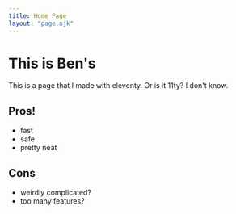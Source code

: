 ```yaml
--- 
title: Home Page
layout: "page.njk"
---
```


# This is Ben's

This is a page that I made with eleventy. Or is it 11ty? I don't know.

## Pros!

- fast
- safe
- pretty neat

## Cons
- weirdly complicated?
- too many features?